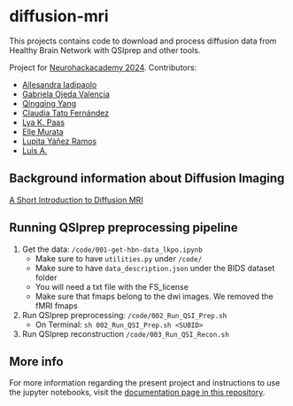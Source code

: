 # diffusion-mri
This projects contains code to download and process diffusion data from Healthy Brain Network with QSIprep and other tools.

Project for [Neurohackacademy 2024](https://github.com/NeuroHackademy2024). Contributors:

* [Allesandra Iadipaolo](https://github.com/aiadipaolo)
* [Gabriela Ojeda  Valencia](https://github.com/Ojvagab)
* [Qingqing Yang](https://github.com/Qingqing-Yang-177)
* [Claudia Tato Fernández](https://github.com/TatoCl)
* [Lya K. Paas](https://github.com/lilikapa)
* [Elle Murata](https://github.com/emucsb)
* [Lupita Yáñez Ramos](https://github.com/Lupitayanez)
* [Luis A.](https://github.com/LuisA00)

## Background information about Diffusion Imaging

[A Short Introduction to Diffusion MRI](https://docs.google.com/presentation/d/1gBYgj7bvX_WXeWhLaaVascgVg11U0I21FMfHWdSCMzU/edit#slide=id.g27fadbbc47c_2_0)

## Running QSIprep preprocessing pipeline

1. Get the data: `/code/001-get-hbn-data_lkpo.ipynb`
   - Make sure to have `utilities.py` under `/code/`
   - Make sure to have `data_description.json` under the BIDS dataset folder
   - You will need a txt file with the FS_license
   - Make sure that fmaps belong to the dwi images. We removed the fMRI fmaps
3. Run QSIprep preprocessing: `/code/002_Run_QSI_Prep.sh`
   - On Terminal: `sh 002_Run_QSI_Prep.sh <SUBID>`
4. Run QSIprep reconstruction `/code/003_Run_QSI_Recon.sh`
  
   

## More info

For more information regarding the present project and instructions to use the jupyter notebooks, visit the [documentation page in this repository](https://github.com/NeuroHackademy2024/diffusion-mri/tree/main/documentation).

